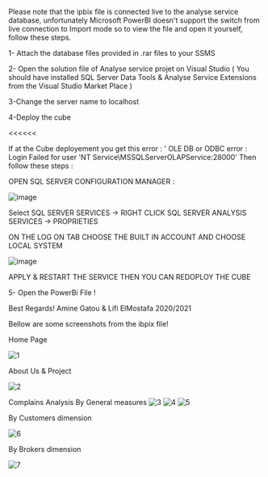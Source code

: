 
Please note that the ipbix file is connected live to the analyse service database, unfortunately Microsoft PowerBI doesn't support the switch from live connection to Import mode so to view the file and open it yourself, follow these steps.

1- Attach the database files provided in .rar files to your SSMS

2- Open the solution file of Analyse service projet on Visual Studio ( You should have installed SQL Server Data Tools & Analyse Service Extensions from the Visual Studio Market Place  )

3-Change the server name to localhost

4-Deploy the cube 

<<<<<<

If at the Cube deployement you get this error : ' OLE DB or ODBC error : Login Failed for user 'NT Service\MSSQLServerOLAPService:28000'
Then follow these steps : 

OPEN SQL SERVER CONFIGURATION MANAGER : 

![image](https://user-images.githubusercontent.com/68833853/120118265-7e628c00-c189-11eb-9227-f39ea57cb690.png)

Select SQL SERVER SERVICES -> RIGHT CLICK SQL SERVER ANALYSIS SERVICES -> PROPRIETIES

ON THE LOG ON TAB CHOOSE THE BUILT IN ACCOUNT AND CHOOSE LOCAL SYSTEM 

![image](https://user-images.githubusercontent.com/68833853/120118312-d00b1680-c189-11eb-90ea-57b170e268c3.png)

APPLY & RESTART THE SERVICE THEN YOU CAN REDOPLOY THE CUBE 


>>>>>>>

5- Open the PowerBi File !



Best Regards! 
Amine Gatou & Lifi ElMostafa
2020/2021

Bellow are some screenshots from the ibpix file!

Home Page 

![1](https://user-images.githubusercontent.com/68833853/120108894-07b09900-c15f-11eb-81c8-73509bdaf202.png)

About Us & Project 

![2](https://user-images.githubusercontent.com/68833853/120108909-14cd8800-c15f-11eb-8349-ef3a91c2c76c.png)

Complains Analysis 
By General measures
![3](https://user-images.githubusercontent.com/68833853/120108919-24e56780-c15f-11eb-9e94-3f09ccde9a5a.png)
![4](https://user-images.githubusercontent.com/68833853/120108920-257dfe00-c15f-11eb-9529-9a25e3d0d891.png)
![5](https://user-images.githubusercontent.com/68833853/120108921-26169480-c15f-11eb-8c3e-84f1508f678a.png)


By Customers dimension 

![6](https://user-images.githubusercontent.com/68833853/120108925-2ca50c00-c15f-11eb-8d09-67908506f7f5.png)


By Brokers dimension


![7](https://user-images.githubusercontent.com/68833853/120108930-33cc1a00-c15f-11eb-99b2-107d61ee784b.png)


